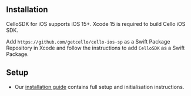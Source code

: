 ## Installation

CelloSDK for iOS supports iOS 15+.
Xcode 15 is required to build Cello iOS SDK.

Add `https://github.com/getcello/cello-ios-sp` as a Swift Package Repository in Xcode and follow the instructions to add `CelloSDK` as a Swift Package.

## Setup

* Our [installation guide](https://docs.cello.so/docs/cello-for-ios#installation) contains full setup and initialisation instructions.